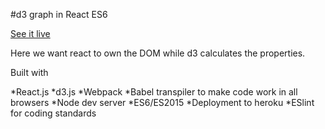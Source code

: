 #d3 graph in React ES6

<a href="https://glacial-ravine-80688.herokuapp.com/">See it live</a>

Here we want react to own the DOM while d3 calculates the properties.

Built with

*React.js
*d3.js
*Webpack
*Babel transpiler to make code work in all browsers
*Node dev server
*ES6/ES2015
*Deployment to heroku
*ESlint for coding standards
